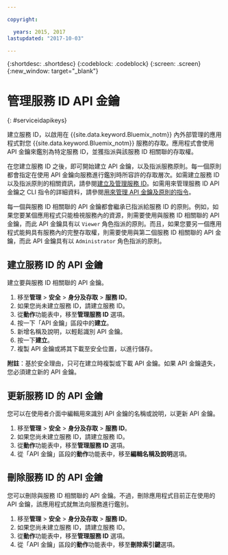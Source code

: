 ```yaml
---

copyright:

  years: 2015, 2017
lastupdated: "2017-10-03"

---
```


{:shortdesc: .shortdesc}
{:codeblock: .codeblock}
{:screen: .screen}
{:new_window: target="_blank"}

# 管理服務 ID API 金鑰
{: #serviceidapikeys}

建立服務 ID，以啟用在 {{site.data.keyword.Bluemix_notm}} 內外部管理的應用程式對您 {{site.data.keyword.Bluemix_notm}} 服務的存取。應用程式會使用 API 金鑰來鑑別為特定服務 ID，並獲指派與該服務 ID 相關聯的存取權。

在您建立服務 ID 之後，即可開始建立 API 金鑰，以及指派服務原則。每一個原則都會指定在使用 API 金鑰向服務進行鑑別時所容許的存取層次。如需建立服務 ID 以及指派原則的相關資訊，請參閱[建立及管理服務 ID](serviceids.html)。如需用來管理服務 ID API 金鑰之 CLI 指令的詳細資料，請參閱[用來管理 API 金鑰及原則的指令](/docs/cli/reference/bluemix_cli/bx_cli.html#bx_commands_iam)。

每一個與服務 ID 相關聯的 API 金鑰都會繼承已指派給服務 ID 的原則。例如，如果您要某個應用程式只能檢視服務內的資源，則需要使用與服務 ID 相關聯的 API 金鑰，而此 API 金鑰具有以 `Viewer` 角色指派的原則。而且，如果您要另一個應用程式能夠具有服務內的完整存取權，則需要使用與第二個服務 ID 相關聯的 API 金鑰，而此 API 金鑰具有以 `Administrator` 角色指派的原則。

## 建立服務 ID 的 API 金鑰

建立要與服務 ID 相關聯的 API 金鑰。

1. 移至**管理** &gt; **安全** &gt; **身分及存取** &gt; **服務 ID**。 
2. 如果您尚未建立服務 ID，請建立服務 ID。
3. 從**動作**功能表中，移至**管理服務 ID** 選項。
4. 按一下「API 金鑰」區段中的**建立**。
5. 新增名稱及說明，以輕鬆識別 API 金鑰。
6. 按一下**建立**。
7. 複製 API 金鑰或將其下載至安全位置，以進行儲存。

**附註**：基於安全理由，只可在建立時複製或下載 API 金鑰。如果 API 金鑰遺失，您必須建立新的 API 金鑰。

## 更新服務 ID 的 API 金鑰

您可以在使用者介面中編輯用來識別 API 金鑰的名稱或說明，以更新 API 金鑰。

1. 移至**管理** &gt; **安全** &gt; **身分及存取** &gt; **服務 ID**。 
2. 如果您尚未建立服務 ID，請建立服務 ID。
3. 從**動作**功能表中，移至**管理服務 ID** 選項。
4. 從「API 金鑰」區段的**動作**功能表中，移至**編輯名稱及說明**選項。


## 刪除服務 ID 的 API 金鑰

您可以刪除與服務 ID 相關聯的 API 金鑰。不過，刪除應用程式目前正在使用的 API 金鑰，該應用程式就無法向服務進行鑑別。

1. 移至**管理** &gt; **安全** &gt; **身分及存取** &gt; **服務 ID**。 
2. 如果您尚未建立服務 ID，請建立服務 ID。
3. 從**動作**功能表中，移至**管理服務 ID** 選項。
4. 從「API 金鑰」區段的**動作**功能表中，移至**刪除索引鍵**選項。


